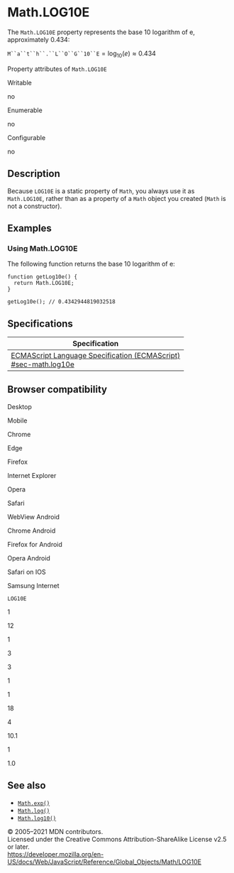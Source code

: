 Math.LOG10E
===========

The `Math.LOG10E` property represents the base 10 logarithm of e, approximately 0.434:

`M``a``t``h``.``L``O``G``10``E` = log<sub>10</sub>(*e*) ≈ 0.434

Property attributes of `Math.LOG10E`

Writable

no

Enumerable

no

Configurable

no

Description
-----------

Because `LOG10E` is a static property of `Math`, you always use it as `Math.LOG10E`, rather than as a property of a `Math` object you created (`Math` is not a constructor).

Examples
--------

### Using Math.LOG10E

The following function returns the base 10 logarithm of e:

    function getLog10e() {
      return Math.LOG10E;
    }

    getLog10e(); // 0.4342944819032518

Specifications
--------------

<table><thead><tr class="header"><th>Specification</th></tr></thead><tbody><tr class="odd"><td><a href="https://tc39.es/ecma262/#sec-math.log10e">ECMAScript Language Specification (ECMAScript)<br />
<span class="small">#sec-math.log10e</span></a></td></tr></tbody></table>

Browser compatibility
---------------------

Desktop

Mobile

Chrome

Edge

Firefox

Internet Explorer

Opera

Safari

WebView Android

Chrome Android

Firefox for Android

Opera Android

Safari on IOS

Samsung Internet

`LOG10E`

1

12

1

3

3

1

1

18

4

10.1

1

1.0

See also
--------

-   [`Math.exp()`](exp)
-   [`Math.log()`](log)
-   [`Math.log10()`](log10)

© 2005–2021 MDN contributors.  
Licensed under the Creative Commons Attribution-ShareAlike License v2.5 or later.  
<a href="https://developer.mozilla.org/en-US/docs/Web/JavaScript/Reference/Global_Objects/Math/LOG10E" class="_attribution-link">https://developer.mozilla.org/en-US/docs/Web/JavaScript/Reference/Global_Objects/Math/LOG10E</a>
